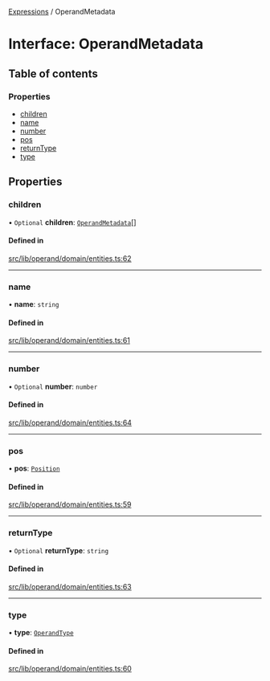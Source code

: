[Expressions](../README.md) / OperandMetadata

# Interface: OperandMetadata

## Table of contents

### Properties

- [children](OperandMetadata.md#children)
- [name](OperandMetadata.md#name)
- [number](OperandMetadata.md#number)
- [pos](OperandMetadata.md#pos)
- [returnType](OperandMetadata.md#returntype)
- [type](OperandMetadata.md#type)

## Properties

### children

• `Optional` **children**: [`OperandMetadata`](OperandMetadata.md)[]

#### Defined in

[src/lib/operand/domain/entities.ts:62](https://github.com/FlavioLionelRita/3xpr/blob/d3ae653/src/lib/operand/domain/entities.ts#L62)

___

### name

• **name**: `string`

#### Defined in

[src/lib/operand/domain/entities.ts:61](https://github.com/FlavioLionelRita/3xpr/blob/d3ae653/src/lib/operand/domain/entities.ts#L61)

___

### number

• `Optional` **number**: `number`

#### Defined in

[src/lib/operand/domain/entities.ts:64](https://github.com/FlavioLionelRita/3xpr/blob/d3ae653/src/lib/operand/domain/entities.ts#L64)

___

### pos

• **pos**: [`Position`](../classes/Position.md)

#### Defined in

[src/lib/operand/domain/entities.ts:59](https://github.com/FlavioLionelRita/3xpr/blob/d3ae653/src/lib/operand/domain/entities.ts#L59)

___

### returnType

• `Optional` **returnType**: `string`

#### Defined in

[src/lib/operand/domain/entities.ts:63](https://github.com/FlavioLionelRita/3xpr/blob/d3ae653/src/lib/operand/domain/entities.ts#L63)

___

### type

• **type**: [`OperandType`](../enums/OperandType.md)

#### Defined in

[src/lib/operand/domain/entities.ts:60](https://github.com/FlavioLionelRita/3xpr/blob/d3ae653/src/lib/operand/domain/entities.ts#L60)
